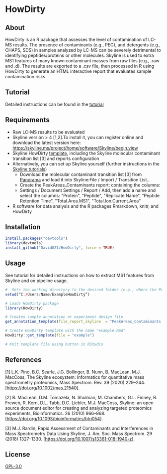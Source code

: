 # HowDirty

## About

HowDirty is an R package that assesses the level of contamination of LC-MS results.
The presence of contaminants (e.g., PEG), and detergents (e.g., CHAPS, SDS) in samples analyzed by LC-MS can be severely detrimental to identifying peptides/proteins or other molecules. Skyline is used to extra MS1 features of many known contaminant masses from raw files (e.g., .raw and .d). The results are exported to a .csv file, then processed in R using HowDirty to generate an HTML interactive report that evaluates sample contamination risks.

## Tutorial
Detailed instructions can be found in the [tutorial](https://github.com/DavidGZ1/HowDirty/blob/main/tutorial/HowDirty_tutorial.pdf)

## Requirements

-	Raw LC-MS results to be evaluated
-	Skyline version > 4 [1,2].To install it, you can register online and download the latest version here: https://skyline.ms/project/home/software/Skyline/begin.view
-	Skyline HowDirty [template](https://github.com/DavidGZ1/HowDirty/tree/main/tutorial), including the Skyline molecular contaminant transition list [3] and reports configuration
-	Alternatively, you can set up Skyline yourself (further instructions in the [Skyline tutorials](https://skyline.ms/wiki/home/software/Skyline/page.view?name=tutorials))
    -	Download the molecular contaminant transition list [3] from [Panorama](https://panoramaweb.org/project/Panorama%20Public/2018/Amgen%20-%20Molecular%20Contaminants/begin.view?) and load it into Skyline:File / Import / Transition List…
    -	Create the PeakAreas_Contaminants report: containing the columns: 
    -	Settings / Document Settings / Report / Add, then add a name and select the columns: "Protein", "Peptide", "Replicate Name", "Peptide Retention Time", "Total.Area.MS1", "Total.Ion.Current.Area"
-  R software for data analysis and the R packages Rmarkdown, knitr, and HowDirty

## Installation

```r
install.packages("devtools")
library(devtools)
install_github("DavidGZ1/HowDirty", force = TRUE)
```

## Usage

See tutorial for detailed instructions on how to extract MS1 features from Skyline and on pipeline usage.

```r
#  Sets the working directory to the desired folder (e.g., where the PeakAreas_Contaminants.csv is stored)
setwd(“C:/Users/Name/ExampleHowDirty”)

# Loads HowDirty package
library(HowDirty)

# Creates sample annotation or experiment design file
get_annotation_template(file_report_skyline  = "PeakAreas_Contaminants.csv")

# Create HowDirty template with the name "example.Rmd"
HowDirty::get_template(file = "example")

# Knit template file using button in RStudio
```

## References

[1] L.K. Pino, B.C. Searle, J.G. Bollinger, B. Nunn, B. MacLean, M.J. MacCoss, The Skyline ecosystem: Informatics for quantitative mass spectrometry proteomics, Mass Spectrom. Rev. 39 (2020) 229–244. [https://doi.org/10.1002/mas.21540].

[2] B. MacLean, D.M. Tomazela, N. Shulman, M. Chambers, G.L. Finney, B. Frewen, R. Kern, D.L. Tabb, D.C. Liebler, M.J. MacCoss, Skyline: an open source document editor for creating and analyzing targeted proteomics experiments, Bioinformatics. 26 (2010) 966–968. [https://doi.org/10.1093/bioinformatics/btq054].

[3] M.J. Rardin, Rapid Assessment of Contaminants and Interferences in Mass Spectrometry Data Using Skyline, J. Am. Soc. Mass Spectrom. 29 (2018) 1327–1330. [https://doi.org/10.1007/s13361-018-1940-z].


## License

[GPL-3.0](https://github.com/DavidGZ1/HowDirty/blob/main/LICENSE)
